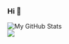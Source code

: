 ### Hi 👋
![My GitHub Stats](https://github-readme-stats.vercel.app/api?username=x-j-j&show_icons=true&theme=merko)   
![](https://komarev.com/ghpvc/?username=x-j-j&label=Views&color=116262)
